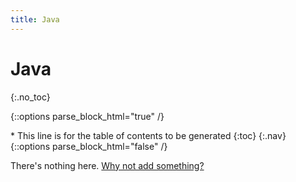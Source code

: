 ```yaml
---
title: Java
---
```

# Java
{:.no_toc}

{::options parse_block_html="true" /}
<div id="toc_nav" class="affix">
* This line is for the table of contents to be generated
{:toc}
{:.nav}
</div>
{::options parse_block_html="false" /}

<!-- Don't change anything above this point! -->

There's nothing here. [Why not add something?](https://github.com/SkylineSpartabots/skylinespartabotsgithub.io/edit/master/java.md)
